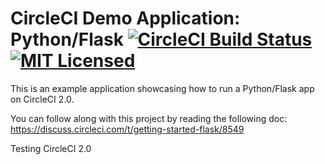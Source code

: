 # CircleCI Demo Application: Python/Flask [![CircleCI Build Status](https://circleci.com/gh/circleci/cci-demo-flask.svg?style=shield&circle-token=43ac7fe32a68241b514abda99aa184e50036b09f)](https://circleci.com/gh/circleci/cci-demo-flask) [![MIT Licensed](https://img.shields.io/badge/license-MIT-blue.svg)](https://raw.githubusercontent.com/circleci/cci-demo-react/master/LICENSE)

This is an example application showcasing how to run a Python/Flask app on CircleCI 2.0.

You can follow along with this project by reading the following doc: https://discuss.circleci.com/t/getting-started-flask/8549

Testing CircleCI 2.0
